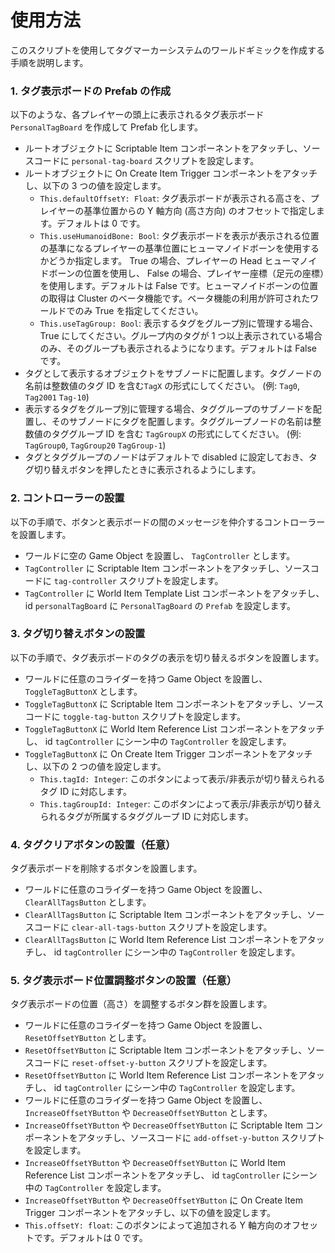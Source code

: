 
# 使用方法

このスクリプトを使用してタグマーカーシステムのワールドギミックを作成する手順を説明します。

### 1. タグ表示ボードの Prefab の作成

以下のような、各プレイヤーの頭上に表示されるタグ表示ボード `PersonalTagBoard` を作成して Prefab 化します。

- ルートオブジェクトに Scriptable Item コンポーネントをアタッチし、ソースコードに `personal-tag-board` スクリプトを設定します。
- ルートオブジェクトに On Create Item Trigger コンポーネントをアタッチし、以下の 3 つの値を設定します。
  - `This.defaultOffsetY: Float`: タグ表示ボードが表示される高さを、プレイヤーの基準位置からの Y 軸方向 (高さ方向) のオフセットで指定します。デフォルトは 0 です。
  - `This.useHumanoidBone: Bool`: タグ表示ボードを表示が表示される位置の基準になるプレイヤーの基準位置にヒューマノイドボーンを使用するかどうか指定します。 True の場合、プレイヤーの Head ヒューマノイドボーンの位置を使用し、 False の場合、プレイヤー座標（足元の座標）を使用します。デフォルトは False です。ヒューマノイドボーンの位置の取得は Cluster のベータ機能です。ベータ機能の利用が許可されたワールドでのみ True を指定してください。
  - `This.useTagGroup: Bool`: 表示するタグをグループ別に管理する場合、 True にしてください。グループ内のタグが 1 つ以上表示されている場合のみ、そのグループも表示されるようになります。デフォルトは False です。
- タグとして表示するオブジェクトをサブノードに配置します。タグノードの名前は整数値のタグ ID を含む`TagX` の形式にしてください。 (例: `Tag0`, `Tag2001` `Tag-10`)
- 表示するタグをグループ別に管理する場合、タググループのサブノードを配置し、そのサブノードにタグを配置します。タググループノードの名前は整数値のタググループ ID を含む `TagGroupX` の形式にしてください。 (例: `TagGroup0`, `TagGroup20` `TagGroup-1`)
- タグとタググループのノードはデフォルトで disabled に設定しておき、タグ切り替えボタンを押したときに表示されるようにします。

### 2. コントローラーの設置

以下の手順で、ボタンと表示ボードの間のメッセージを仲介するコントローラーを設置します。

- ワールドに空の Game Object を設置し、 `TagController` とします。
- `TagController` に Scriptable Item コンポーネントをアタッチし、ソースコードに `tag-controller` スクリプトを設定します。
- `TagController` に World Item Template List コンポーネントをアタッチし、　id `personalTagBoard` に `PersonalTagBoard` の `Prefab` を設定します。

### 3. タグ切り替えボタンの設置

以下の手順で、タグ表示ボードのタグの表示を切り替えるボタンを設置します。

- ワールドに任意のコライダーを持つ Game Object を設置し、 `ToggleTagButtonX` とします。
- `ToggleTagButtonX` に Scriptable Item コンポーネントをアタッチし、ソースコードに `toggle-tag-button` スクリプトを設定します。
- `ToggleTagButtonX` に World Item Reference List コンポーネントをアタッチし、 id `tagController` にシーン中の `TagController` を設定します。
- `ToggleTagButtonX` に On Create Item Trigger コンポーネントをアタッチし、以下の 2 つの値を設定します。
  - `This.tagId: Integer`: このボタンによって表示/非表示が切り替えられるタグ ID に対応します。
  - `This.tagGroupId: Integer`: このボタンによって表示/非表示が切り替えられるタグが所属するタググループ ID に対応します。

### 4. タグクリアボタンの設置（任意）

タグ表示ボードを削除するボタンを設置します。

- ワールドに任意のコライダーを持つ Game Object を設置し、 `ClearAllTagsButton` とします。
- `ClearAllTagsButton` に Scriptable Item コンポーネントをアタッチし、ソースコードに `clear-all-tags-button` スクリプトを設定します。
- `ClearAllTagsButton` に World Item Reference List コンポーネントをアタッチし、 id `tagController` にシーン中の `TagController` を設定します。

### 5. タグ表示ボード位置調整ボタンの設置（任意）

タグ表示ボードの位置（高さ）を調整するボタン群を設置します。

- ワールドに任意のコライダーを持つ Game Object を設置し、 `ResetOffsetYButton` とします。
- `ResetOffsetYButton` に Scriptable Item コンポーネントをアタッチし、ソースコードに `reset-offset-y-button` スクリプトを設定します。
- `ResetOffsetYButton` に World Item Reference List コンポーネントをアタッチし、 id `tagController` にシーン中の `TagController` を設定します。
- ワールドに任意のコライダーを持つ Game Object を設置し、 `IncreaseOffsetYButton` や `DecreaseOffsetYButton` とします。
- `IncreaseOffsetYButton` や `DecreaseOffsetYButton` に Scriptable Item コンポーネントをアタッチし、ソースコードに `add-offset-y-button` スクリプトを設定します。
- `IncreaseOffsetYButton` や `DecreaseOffsetYButton` に World Item Reference List コンポーネントをアタッチし、 id `tagController` にシーン中の `TagController` を設定します。
-  `IncreaseOffsetYButton` や `DecreaseOffsetYButton` に On Create Item Trigger コンポーネントをアタッチし、以下の値を設定します。
  - `This.offsetY: float`: このボタンによって追加される Y 軸方向のオフセットです。デフォルトは 0 です。